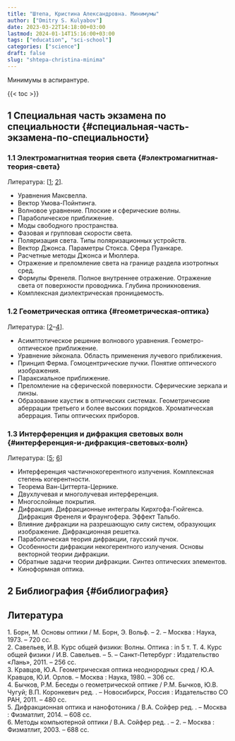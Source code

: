 ```yaml
---
title: "Штепа, Кристина Александровна. Минимумы"
author: ["Dmitry S. Kulyabov"]
date: 2023-03-22T14:18:00+03:00
lastmod: 2024-01-14T15:16:00+03:00
tags: ["education", "sci-school"]
categories: ["science"]
draft: false
slug: "shtepa-christina-minima"
---
```


Минимумы в аспирантуре.

<!--more-->

{{< toc >}}


## <span class="section-num">1</span> Специальная часть экзамена по специальности {#специальная-часть-экзамена-по-специальности}


### <span class="section-num">1.1</span> Электромагнитная теория света {#электромагнитная-теория-света}

Литература: [<a href="#citeproc_bib_item_1">1</a>; <a href="#citeproc_bib_item_2">2</a>].

-   Уравнения Максвелла.
-   Вектор Умова-Пойнтинга.
-   Волновое уравнение. Плоские и сферические волны.
-   Параболическое приближение.
-   Моды свободного пространства.
-   Фазовая и групповая скорости света.
-   Поляризация света. Типы поляризационных устройств.
-   Вектор Джонса. Параметры Стокса. Сфера Пуанкаре.
-   Расчетные методы Джонса и Мюллера.
-   Отражение и преломление света на границе раздела изотропных сред.
-   Формулы Френеля. Полное внутреннее отражение. Отражение света от поверхности проводника. Глубина проникновения.
-   Комплексная диэлектрическая проницаемость.


### <span class="section-num">1.2</span> Геометрическая оптика {#геометрическая-оптика}

Литература: [<a href="#citeproc_bib_item_2">2</a>–<a href="#citeproc_bib_item_4">4</a>].

-   Асимптотическое решение волнового уравнения. Геометро-оптическое приближение.
-   Уравнение эйконала. Область применения лучевого приближения.
-   Принцип Ферма. Гомоцентрические пучки. Понятие оптического изображения.
-   Параксиальное приближение.
-   Преломление на сферической поверхности. Сферические зеркала и линзы.
-   Образование каустик в оптических системах. Геометрические аберрации третьего и более высоких порядков. Хроматическая аберрация. Типы оптических приборов.


### <span class="section-num">1.3</span> Интерференция и дифракция световых волн {#интерференция-и-дифракция-световых-волн}

Литература: [<a href="#citeproc_bib_item_5">5</a>; <a href="#citeproc_bib_item_6">6</a>]

-   Интерференция частичнокогерентного излучения. Комплексная степень когерентности.
-   Теорема Ван-Циттерта-Цернике.
-   Двухлучевая и многолучевая интерференция.
-   Многослойные покрытия.
-   Дифракция. Дифракционные интегралы Кирхгофа-Гюйгенса. Дифракция Френеля и Фраунгофера. Эффект Тальбо.
-   Влияние дифракции на разрешающую силу систем, образующих изображение. Дифракционная решетка.
-   Параболическая теория дифракции, гаусский пучок.
-   Особенности дифракции некогерентного излучения. Основы векторной теории дифракции.
-   Обратные задачи теории дифракции. Синтез оптических элементов.
-   Киноформная оптика.


## <span class="section-num">2</span> Библиография {#библиография}

## Литература

<div class="csl-bib-body">
  <div class="csl-entry"><a id="citeproc_bib_item_1"></a>1.	Борн, М. Основы оптики / М. Борн, Э. Вольф. – 2. – Москва : Наука, 1973. – 720 сс.</div>
  <div class="csl-entry"><a id="citeproc_bib_item_2"></a>2.	Савельев, И.В. Курс общей физики: Волны. Оптика : in 5 т. Т. 4. Курс общей физики / И.В. Савельев. – 5. – Санкт-Петербург : Издательство «Лань», 2011. – 256 сс.</div>
  <div class="csl-entry"><a id="citeproc_bib_item_3"></a>3.	Кравцов, Ю.А. Геометрическая оптика неоднородных сред / Ю.А. Кравцов, Ю.И. Орлов. – Москва : Наука, 1980. – 306 сс.</div>
  <div class="csl-entry"><a id="citeproc_bib_item_4"></a>4.	Бычков, Р.М. Беседы о геометрической оптике / Р.М. Бычков, Ю.В. Чугуй; В.П. Коронкевич ред. . – Новосибирск, Россия : Издательство СО РАН, 2011. – 480 сс.</div>
  <div class="csl-entry"><a id="citeproc_bib_item_5"></a>5.	Дифракционная оптика и нанофотоника / В.А. Сойфер ред. . – Москва : Физматлит, 2014. – 608 сс.</div>
  <div class="csl-entry"><a id="citeproc_bib_item_6"></a>6.	Методы компьютерной оптики / В.А. Сойфер ред. . – 2. – Москва : Физматлит, 2003. – 688 сс.</div>
</div>
